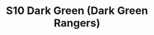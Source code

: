 ---
title: S10 Dark Green (Dark Green Rangers)
permalink: "/teams/s10-dark-green"
teamslug: s10-dark-green
members:
- Sean Holihan - Captain
- Bill Cammas - Quarterback
- Matthew Fransein
- CJ Guitron
- Jack Miles
- Mike Moreno
- Matt Nix
- Matthew Nocella
- Peter Pham
- Ryan Shealy
- Kyle Suib
- Yama Terrell
- Eric Wolvovsky
teamid: 4421
name: S10 Dark Green
color: Dark Green Rangers
division: ''
---